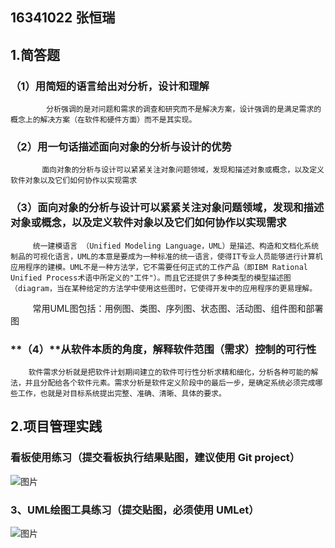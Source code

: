 ##                                                                              16341022  张恒瑞
## 1.简答题
### **（1）用简短的语言给出对分析，设计和理解**
            分析强调的是对问题和需求的调查和研究而不是解决方案，设计强调的是满足需求的概念上的解决方案（在软件和硬件方面）而不是其实现。

### （**2）用一句话描述面向对象的分析与设计的优势**
           面向对象的分析与设计可以紧紧关注对象问题领域，发现和描述对象或概念，以及定义软件对象以及它们如何协作以实现需求

### **（3）面向对象的分析与设计可以紧紧关注对象问题领域，发现和描述对象或概念，以及定义软件对象以及它们如何协作以实现需求**
         统一建模语言	（Unified Modeling Language，UML）是描述、构造和文档化系统制品的可视化语言，UML的本意是要成为一种标准的统一语言，使得IT专业人员能够进行计算机应用程序的建模。UML不是一种方法学，它不需要任何正式的工作产品（即IBM Rational Unified Process术语中所定义的"工件"）。而且它还提供了多种类型的模型描述图（diagram，当在某种给定的方法学中使用这些图时，它使得开发中的应用程序的更易理解。
         常用UML图包括：用例图、类图、序列图、状态图、活动图、组件图和部署图

### **（4）****从软件本质的角度，解释软件范围（需求）控制的可行性**
        软件需求分析就是把软件计划期间建立的软件可行性分析求精和细化，分析各种可能的解法，并且分配给各个软件元素。需求分析是软件定义阶段中的最后一步，是确定系统必须完成哪些工作，也就是对目标系统提出完整、准确、清晰、具体的要求。


## 2.项目管理实践
###        看板使用练习（提交看板执行结果贴图，建议使用 Git project）

![图片](http://39.105.159.23:8080/uploads/pic/20190323/1553338890491.png)

###   **3、UML绘图工具练习（提交贴图，必须使用 UMLet）**

![图片](https://uploader.shimo.im/f/65sOswF8ro8GrGEV.PNG!thumbnail)
